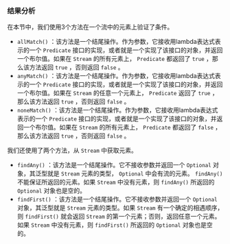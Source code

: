 ### 结果分析

在本节中，我们使用3个方法在一个流中的元素上验证了条件。

+ `allMatch()` ：该方法是一个结尾操作。作为参数，它接收用lambda表达式表示的一个 `Predicate` 接口的实现，或者就是一个实现了该接口的对象，并返回一个布尔值。如果在 `Stream` 的所有元素上， `Predicate` 都返回了 `true` ，那么该方法返回 `true` ，否则返回 `false` 。
+ `anyMatch()` ：该方法是一个结尾操作。作为参数，它接收用lambda表达式表示的一个 `Predicate` 接口的实现，或者就是一个实现了该接口的对象，并返回一个布尔值。如果在 `Stream` 的任意一个元素上， `Predicate` 返回了 `true` ，那么该方法返回 `true` ，否则返回 `false` 。
+ `noneMatch()` ：该方法是一个结尾操作。作为参数，它接收用lambda表达式表示的一个 `Predicate` 接口的实现，或者就是一个实现了该接口的对象，并返回一个布尔值。如果在 `Stream` 的所有元素上， `Predicate` 都返回了 `false` ，那么该方法返回 `true` ，否则返回 `false` 。

我们还使用了两个方法，从 `Stream` 中获取元素。

+ `findAny()` ：该方法是一个结尾操作。它不接收参数并返回一个 `Optional` 对象，其泛型就是 `Stream` 元素的类型， `Optional` 中会有流的元素。 `findAny()` 不能保证所返回的元素。如果 `Stream` 中没有元素，则 `findAny()` 所返回的 `Optional` 对象也是空的。
+ `findFirst()` ：该方法是一个结尾操作。它不接收参数并返回一个 `Optional` 对象，其泛型就是 `Stream` 元素的类型。如果 `Stream` 有一个确定的相遇顺序，则 `findFirst()` 就会返回 `Stream` 的第一个元素；否则，返回任意一个元素。如果 `Stream` 中没有元素，则 `findFirst()` 所返回的 `Optional` 对象也是空的。

